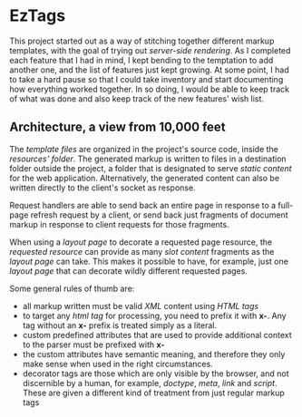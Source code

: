 # EzTags

This project started out as a way of stitching together different markup templates, with the goal of trying out 
_server-side rendering_. As I completed each feature that I had in mind, I kept bending to the temptation to add another 
one, and the list of features just kept growing. At some point, I had to take a hard pause so that I could take inventory 
and start documenting how everything worked together. In so doing, I would be able to keep track of what was done and 
also keep track of the new features' wish list.

## Architecture, a view from 10,000 feet

The _template files_ are organized in the project's source code, inside the _resources' folder_. The generated markup is
written to files
in a destination folder outside the project, a folder that is designated to serve _static content_ for the web
application. Alternatively,
the generated content can also be written directly to the client's socket as response.

Request handlers are able to send back an entire page in response to a full-page refresh request by a client, or send
back just fragments
of document markup in response to client requests for those fragments.

When using a _layout page_ to decorate a requested page resource, the _requested resource_ can provide as many _slot
content_ fragments as the
_layout page_ can take. This makes it possible to have, for example, just one _layout page_ that can decorate wildly
different requested pages.

Some general rules of thumb are:

- all markup written must be valid _XML_ content using _HTML tags_
- to target any _html tag_ for processing, you need to prefix it with __x-__. Any tag without an __x-__ prefix is
  treated simply as a literal.
- custom predefined attributes that are used to provide additional context to the parser must be prefixed with __x-__
- the custom attributes have semantic meaning, and therefore they only make sense when used in the right circumstances.
- decorator tags are those which are only visible by the browser, and not discernible by a human, for example,
  _doctype_, _meta_, _link_ and _script_.
  These are given a different kind of treatment from just regular markup tags

